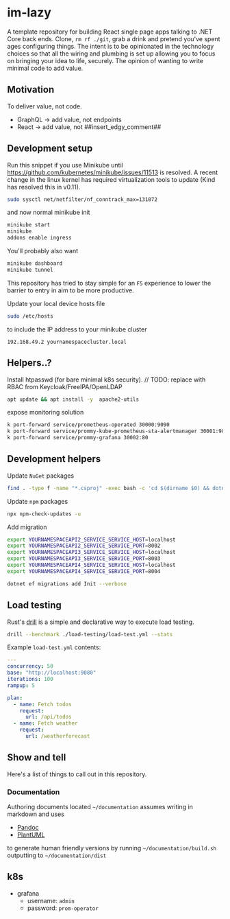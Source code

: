 # im-lazy

A template repository for building React single page apps talking to .NET Core back ends. Clone, `rm rf ./git`, grab a drink and pretend you've spent ages configuring things. The intent is to be opinionated in the technology choices so that all the wiring and plumbing is set up allowing you to focus on bringing your idea to life, securely. The opinion of wanting to write minimal code to add value.

## Motivation

To deliver value, not code.

- GraphQL -> add value, not endpoints
- React -> add value, not ##insert_edgy_comment##

## Development setup

Run this snippet if you use Minikube until https://github.com/kubernetes/minikube/issues/11513 is resolved. A recent change in the linux kernel has required virtualization tools to update (Kind has resolved this in v0.11).

```bash
sudo sysctl net/netfilter/nf_conntrack_max=131072
```

and now normal minikube init

```bash
minikube start
minikube
addons enable ingress
```

You'll probably also want

```bash
minikube dashboard
minikube tunnel

```

This repository has tried to stay simple for an `F5` experience to lower the barrier to entry in aim to be more productive.

Update your local device hosts file

```bash
sudo /etc/hosts
```

to include the IP address to your minikube cluster

```
192.168.49.2 yournamespacecluster.local
```

## Helpers..?

Install htpasswd (for bare minimal k8s security). // TODO: replace with RBAC from Keycloak/FreeIPA/OpenLDAP

```bash
apt update && apt install -y  apache2-utils
```

expose monitoring solution

```bash
k port-forward service/prometheus-operated 30000:9090
k port-forward service/prommy-kube-prometheus-sta-alertmanager 30001:9093
k port-forward service/prommy-grafana 30002:80
```

## Development helpers

Update `NuGet` packages

```bash
find . -type f -name "*.csproj" -exec bash -c 'cd $(dirname $0) && dotnet list package --outdated | sed -n -E "s/^.*> (\S*) .*([0-9].[0-9].[0-9]) $/dotnet add package \1 --version \2/gmip" | sh' {} \;
```

Update `npm` packages

```bash
npx npm-check-updates -u
```

Add migration

```bash
export YOURNAMESPACEAPI2_SERVICE_SERVICE_HOST=localhost
export YOURNAMESPACEAPI2_SERVICE_SERVICE_PORT=8002
export YOURNAMESPACEAPI3_SERVICE_SERVICE_HOST=localhost
export YOURNAMESPACEAPI3_SERVICE_SERVICE_PORT=8003
export YOURNAMESPACEAPI4_SERVICE_SERVICE_HOST=localhost
export YOURNAMESPACEAPI4_SERVICE_SERVICE_PORT=8004

dotnet ef migrations add Init --verbose
```

## Load testing

Rust's [drill](https://github.com/fcsonline/drill) is a simple and declarative way to execute load testing.

```sh
drill --benchmark ./load-testing/load-test.yml --stats
```

Example `load-test.yml` contents:

```yml
---
concurrency: 50
base: "http://localhost:9080"
iterations: 100
rampup: 5

plan:
  - name: Fetch todos
    request:
      url: /api/todos
  - name: Fetch weather
    request:
      url: /weatherforecast
```

## Show and tell

Here's a list of things to call out in this repository.

### Documentation

Authoring documents located `~/documentation` assumes writing in markdown and uses

- [Pandoc](https://pandoc.org)
- [PlantUML](https://plantuml.com/)

to generate human friendly versions by running `~/documentation/build.sh` outputting to `~/documentation/dist`

## k8s

- grafana
  - username: `admin`
  - password: `prom-operator`
